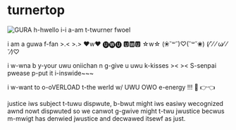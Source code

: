 # turnertop
![GURA](https://user-images.githubusercontent.com/89334184/181675536-b23fe240-55f0-443f-8123-bb47a8ec2315.png)
h-hwello i-i a-am t-twurner fwoel

i am a guwa f-fan >.< >.>  ♥w♥  🅤🅦🅤 🆄🆆🆄 ☆w☆  (❀˘꒳˘)♡(˘꒳˘❀) (⁄˘⁄ ⁄ ω⁄ ⁄ ˘⁄)♡ 

i w-wna b y-your uwu oniichan n g-give u uwu k-kisses >&lt; >&lt; S-senpai pwease p-put it i-inswide~~~

i w-want to o-oVERLOAD t-the werld w/ UWU OWO e-energy !!! 🥺 👉👈

justice iws subject t-tuwu dispwute, b-bwut might iws easiwy wecognized awnd nowt dispwuted so we canwot g-gwive might t-twu jwustice becwus m-mwigt has denwied jwustice and decwawed itsewf as just.
